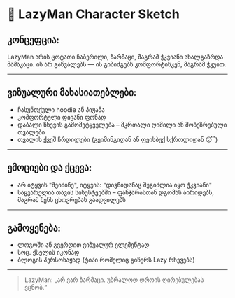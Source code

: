 # 🧍 LazyMan Character Sketch

## კონცეფცია:

LazyMan არის ცოტათი ჩაბერილი, ზარმაცი, მაგრამ ჭკვიანი ახალგაზრდა მამაკაცი.
ის არ გაწვალებს — ის გიბიძგებს კომფორტისკენ, მაგრამ ჭკუით.

---

## ვიზუალური მახასიათებლები:

- ჩასუნთქული hoodie ან პიჟამა
- კომფორტული დივანი ფონად
- დაბალი წნევის გამომეტყველება – მკრთალი ღიმილი ან მობეზრებული თვალები
- თვალის ქვეშ ჩრდილები (გეიმინგიდან ან ფეისბუქ სქროლიდან 😴)

---

## ემოციები და ქცევა:

- არ იტყვის "შეიძინე", იტყვის: "დივნიდანაც შეგიძლია იყო ჭკვიანი"
- საყვარელია თავის სისუსტეებში – ფანჯარასთან დგომას აირიდებს, მაგრამ შენს ცხოვრებას გაადვილებს

---

## გამოყენება:

- ლოგოში ან გვერდით ვიზუალურ ელემენტად
- სოც. ქსელის იკონად
- ბლოგის პერსონაჟად (ტიპი რომელიც გიწერს Lazy რჩევებს)

---

> LazyMan: „არ ვარ ზარმაცი. უბრალოდ დროის ღირებულებას ვცნობ.“